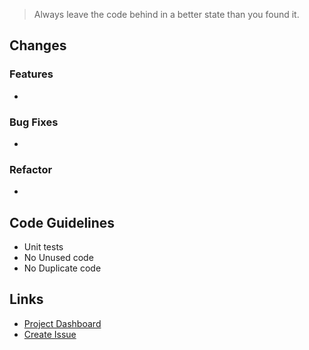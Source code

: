 > Always leave the code behind in a better state than you found it.

## Changes

### Features
- <!--TOPIC-->

### Bug Fixes
- <!--TOPIC-->

### Refactor
- <!--TOPIC-->


## Code Guidelines
- Unit tests
- No Unused code
- No Duplicate code

## Links
- [Project Dashboard]
- [Create Issue]


[Project Dashboard]:    https://github.com/swiftmumbai/chatkit/projects/1
[Create Issue]:         https://github.com/swiftmumbai/chatkit/issues/new/choose
